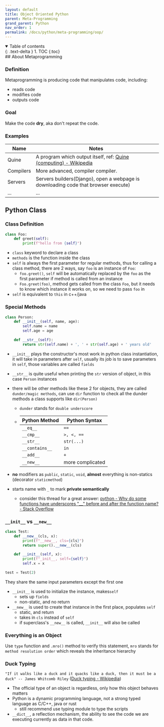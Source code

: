 ```yaml
---
layout: default
title: Object Oriented Python
parent: Meta-Programming
grand_parent: Python
nav_order: 1
permalink: /docs/python/meta-programming/oop/
---
```


<details open markdown="block">
  <summary>
    Table of contents
  </summary>
  {: .text-delta }
1. TOC
{:toc}
</details>
## About Metaprogramming

### Definition

Metaprogramming is producing code that manipulates code, including:
- reads code
- modifies code
- outputs code

### Goal

Make the code **dry**, aka don't repeat the code.

### Examples

| Name      | Notes                                                        |
| --------- | ------------------------------------------------------------ |
| Quine     | A program which output itself, ref: [Quine (computing) - Wikipedia](https://en.wikipedia.org/wiki/Quine_(computing)) |
| Compilers | More advanced, compiler compiler.                            |
| Servers   | Servers builders(Django), open a webpage is downloading code that browser execute) |
| ...       | ...                                                          |

## Python Class

### Class Definition

```python
class Foo:
    def greet(self):
        print(f"hello from {self}")
```

- `class` keyword to declare a class
- `methods` is the function inside the class
- `self` is always the first parameter for regular methods, thus for calling a class method, there are 2 ways, say `foo` is an instance of `Foo`:
  - `foo.greet()`, `self` will be automatically replaced by the `foo` as the first parameter if method is called from an instance
  - `Foo.greet(foo)`, method gets called from the class `Foo`, but it needs to know which instance it works on, so we need to pass `foo` in
- `self` is equivalent to `this` in c++/java

### Special Methods

```python
class Person:
    def __init__(self, name, age):
        self.name = name
        self.age = age
    
    def __str__(self):
        return str(self.name) + ', ' + str(self.age) + ' years old'
```

- `__init__` plays the constructor's most work in python class instantiation, it will take in parameters after `self`, usually its job is to save parameters in `self`, those variables are called `fields`

- `__str__` is quite useful when printing the `str` version of object, in this case `Person` instances

- there will be other methods like these 2 for objects, they are called `dunder/magic methods`, can use `dir` function to check all the dunder methods a class supports like `dir(Person)`

  - `dunder` stands for `double underscore`

  - | Python Method  | Python Syntax    |
    | -------------- | ---------------- |
    | `__eq__`       | `==`             |
    | `__cmp__`      | `>, <, ==`       |
    | `__str__`      | `str(...)`       |
    | `__contains__` | `in`             |
    | `__add__`      | `+`              |
    | `__new__`      | more complicated |

- **no** modifiers as `public`, `static`, `void`, **almost** everything is non-statics (decorator `staticmethod`)

- starts name with `_` to mark **private semantically** 

  - consider this thread for a great answer: [python - Why do some functions have underscores "__" before and after the function name? - Stack Overflow](https://stackoverflow.com/questions/8689964/why-do-some-functions-have-underscores-before-and-after-the-function-name/8689983#8689983)

### `__init__` vs `__new__`

```python
class Test:
    def __new__(cls, x):
        print(f"__new__, cls={cls}")
        return super().__new__(cls)
    
    def __init__(self, x):
        print(f"_init__, self={self}")
        self.x = x
        
test = Test(2)
```

They share the same input parameters except the first one

- `__init__` is used to initialize the instance, makes`self`
  - sets up `fields`
  - non-static, and no return
- `__new__` is used to create that instance in the first place, populates `self`
  - static, and return
  - takes in `cls` instead of `self`
  - if superclass's `__new__` is called, `__init__` will also be called

### Everything is an Object

Use `type` function and `.mro()` method to verify this statement, `mro` stands for `method resolution order` which reveals the inheritance hierarchy

### Duck Typing

`"If it walks like a duck and it quacks like a duck, then it must be a duck" -- James Whitcomb Riley` ([Duck typing - Wikipedia](https://en.wikipedia.org/wiki/Duck_typing))

- The official type of an object is regardless, only how this object behaves matters
- Python is a dynamic programming language, not a strong typed language as C/C++, java or rust
  - still recommend use typing module to type the scripts
- `__dict__`, a reflection mechanism, the ability to see the code we are executing currently as data in that code.

